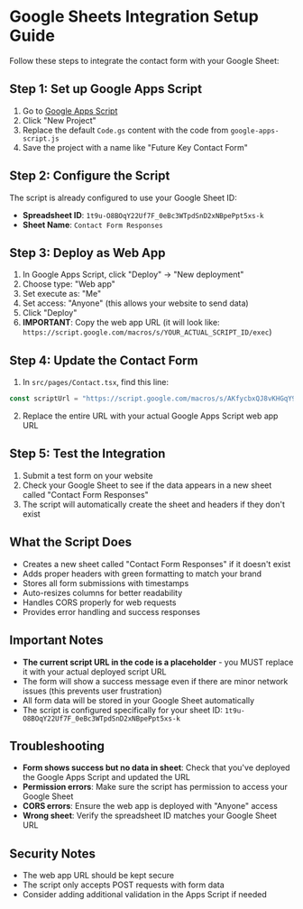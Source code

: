 # Google Sheets Integration Setup Guide

Follow these steps to integrate the contact form with your Google Sheet:

## Step 1: Set up Google Apps Script

1. Go to [Google Apps Script](https://script.google.com)
2. Click "New Project"
3. Replace the default `Code.gs` content with the code from `google-apps-script.js`
4. Save the project with a name like "Future Key Contact Form"

## Step 2: Configure the Script

The script is already configured to use your Google Sheet ID:
- **Spreadsheet ID**: `1t9u-O8BOqY22Uf7F_0eBc3WTpdSnD2xNBpePpt5xs-k`
- **Sheet Name**: `Contact Form Responses`

## Step 3: Deploy as Web App

1. In Google Apps Script, click "Deploy" → "New deployment"
2. Choose type: "Web app"
3. Set execute as: "Me"
4. Set access: "Anyone" (this allows your website to send data)
5. Click "Deploy"
6. **IMPORTANT**: Copy the web app URL (it will look like: `https://script.google.com/macros/s/YOUR_ACTUAL_SCRIPT_ID/exec`)

## Step 4: Update the Contact Form

1. In `src/pages/Contact.tsx`, find this line:
```javascript
const scriptUrl = "https://script.google.com/macros/s/AKfycbxQJ8vKHGqY9wXzVqJ5rK3mN2pL4oP6qR7sT8uV9wX0yZ1aB2cD3eF4gH5iJ6kL7mN8oP/exec";
```

2. Replace the entire URL with your actual Google Apps Script web app URL

## Step 5: Test the Integration

1. Submit a test form on your website
2. Check your Google Sheet to see if the data appears in a new sheet called "Contact Form Responses"
3. The script will automatically create the sheet and headers if they don't exist

## What the Script Does

- Creates a new sheet called "Contact Form Responses" if it doesn't exist
- Adds proper headers with green formatting to match your brand
- Stores all form submissions with timestamps
- Auto-resizes columns for better readability
- Handles CORS properly for web requests
- Provides error handling and success responses

## Important Notes

- **The current script URL in the code is a placeholder** - you MUST replace it with your actual deployed script URL
- The form will show a success message even if there are minor network issues (this prevents user frustration)
- All form data will be stored in your Google Sheet automatically
- The script is configured specifically for your sheet ID: `1t9u-O8BOqY22Uf7F_0eBc3WTpdSnD2xNBpePpt5xs-k`

## Troubleshooting

- **Form shows success but no data in sheet**: Check that you've deployed the Google Apps Script and updated the URL
- **Permission errors**: Make sure the script has permission to access your Google Sheet
- **CORS errors**: Ensure the web app is deployed with "Anyone" access
- **Wrong sheet**: Verify the spreadsheet ID matches your Google Sheet URL

## Security Notes

- The web app URL should be kept secure
- The script only accepts POST requests with form data
- Consider adding additional validation in the Apps Script if needed